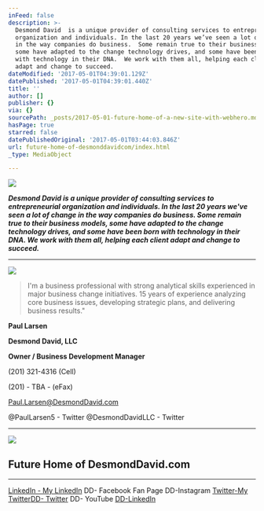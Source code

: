 ```yaml
---
inFeed: false
description: >-
  Desmond David  is a unique provider of consulting services to entrepreneurial
  organization and individuals. In the last 20 years we’ve seen a lot of change
  in the way companies do business.  Some remain true to their business models,
  some have adapted to the change technology drives, and some have been born
  with technology in their DNA.  We work with them all, helping each client
  adapt and change to succeed.
dateModified: '2017-05-01T04:39:01.129Z'
datePublished: '2017-05-01T04:39:01.440Z'
title: ''
author: []
publisher: {}
via: {}
sourcePath: _posts/2017-05-01-future-home-of-a-new-site-with-webhero.md
hasPage: true
starred: false
datePublishedOriginal: '2017-05-01T03:44:03.846Z'
url: future-home-of-desmonddavidcom/index.html
_type: MediaObject

---
```

![](https://the-grid-user-content.s3-us-west-2.amazonaws.com/225ba386-8395-4529-90a1-c79016b392c8.png)

_**Desmond David is a unique provider of consulting services to entrepreneurial organization and individuals. In the last 20 years we've seen a lot of change in the way companies do business. Some remain true to their business models, some have adapted to the change technology drives, and some have been born with technology in their DNA. We work with them all, helping each client adapt and change to succeed.**_

---

![](https://the-grid-user-content.s3-us-west-2.amazonaws.com/5756ecd3-9904-401d-9f23-3164a1c9aa4d.jpg)

> I'm a business professional with strong analytical skills experienced in major business change initiatives. 15 years of
> experience analyzing core business issues, developing strategic plans, and delivering business results."

**Paul Larsen**

**Desmond David, LLC**

**Owner / Business Development Manager**

(201) 321-4316 (Cell)

(201) - TBA - (eFax)

[Paul.Larsen@DesmondDavid.com][0]

@PaulLarsen5 - Twitter @DesmondDavidLLC - Twitter

---

<article style=""><img src="https://s3-us-west-2.amazonaws.com/the-grid-img/p/7cea5968dcaa5163507d05ffce2ca3ce402dda6d.png" /><h1>Future Home of DesmondDavid.com </h1></article>

---

[LinkedIn - My LinkedIn][1] DD- Facebook Fan Page DD-Instagram [Twitter-My Twitter][2][DD- Twitter][3] DD- YouTube [DD-LinkedIn][4]

[0]: http://Paul.Larsen@DesmondDavid.com/ "My Email"
[1]: https://www.linkedin.com/in/paul-larsen-a5bb461 "LinkedIn - Paul Larsen"
[2]: http://PaulLarsen5/ "Twitter - My Twitter"
[3]: http://DesmondDavidLLC/ "Desmond David LLC's - Twitter"
[4]: http://www.linkedin.com/company/desmond-david "LinkedIn - Desmond David, LLC"